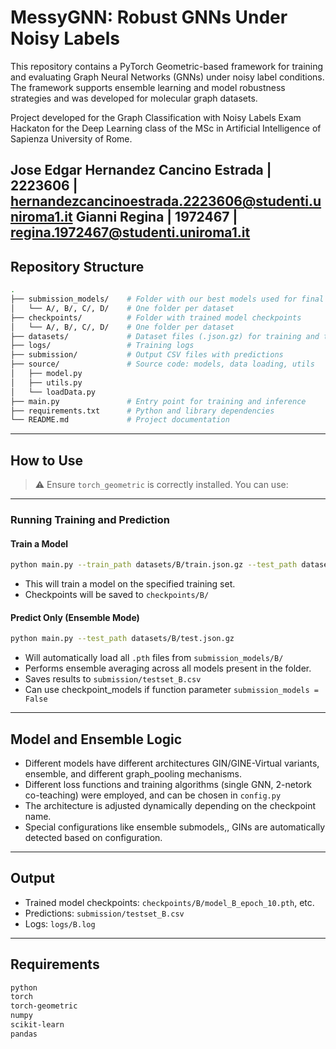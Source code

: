 # MessyGNN: Robust GNNs Under Noisy Labels

This repository contains a PyTorch Geometric-based framework for training and evaluating Graph Neural Networks (GNNs) under noisy label conditions. The framework supports ensemble learning and model robustness strategies and was developed for molecular graph datasets.

Project developed for the Graph Classification with Noisy Labels Exam Hackaton for the Deep Learning class of the MSc in Artificial Intelligence of Sapienza University of Rome.

Jose Edgar Hernandez Cancino Estrada | 2223606 | hernandezcancinoestrada.2223606@studenti.uniroma1.it
Gianni Regina | 1972467 | regina.1972467@studenti.uniroma1.it
---

## Repository Structure

```bash
.
├── submission_models/    # Folder with our best models used for final submission
│   └── A/, B/, C/, D/    # One folder per dataset
├── checkpoints/          # Folder with trained model checkpoints
│   └── A/, B/, C/, D/    # One folder per dataset
├── datasets/             # Dataset files (.json.gz) for training and testing
├── logs/                 # Training logs
├── submission/           # Output CSV files with predictions
├── source/               # Source code: models, data loading, utils
│   ├── model.py
│   ├── utils.py
│   └── loadData.py
├── main.py               # Entry point for training and inference
├── requirements.txt      # Python and library dependencies
└── README.md             # Project documentation
```

---

## How to Use

> ⚠️ Ensure `torch_geometric` is correctly installed. You can use:

---

### Running Training and Prediction

#### Train a Model

```bash
python main.py --train_path datasets/B/train.json.gz --test_path datasets/B/test.json.gz
```

- This will train a model on the specified training set.
- Checkpoints will be saved to `checkpoints/B/`

#### Predict Only (Ensemble Mode)

```bash
python main.py --test_path datasets/B/test.json.gz
```

- Will automatically load all `.pth` files from `submission_models/B/`
- Performs ensemble averaging across all models present in the folder.
- Saves results to `submission/testset_B.csv`
- Can use checkpoint_models if function parameter `submission_models = False`

---

## Model and Ensemble Logic

- Different models have different architectures GIN/GINE-Virtual variants, ensemble, and different graph_pooling mechanisms.
- Different loss functions and training algorithms (single GNN, 2-netork co-teaching) were employed, and can be chosen in `config.py`
- The architecture is adjusted dynamically depending on the checkpoint name.
- Special configurations like ensemble submodels,, GINs are automatically detected based on configuration.

---

## Output

- Trained model checkpoints: `checkpoints/B/model_B_epoch_10.pth`, etc.
- Predictions: `submission/testset_B.csv`
- Logs: `logs/B.log`

---

## Requirements

```bash
python
torch
torch-geometric
numpy
scikit-learn
pandas
```
